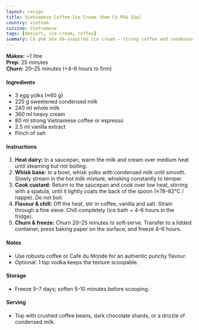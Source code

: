 ```yaml
---
layout: recipe
title: Vietnamese Coffee Ice Cream (Kem Cà Phê Sữa)
country: vietnam
cuisine: Vietnamese
tags: [dessert, ice-cream, coffee]
summary: Cà phê sữa đá–inspired ice cream — strong coffee and condensed milk churned into a smooth, scoopable custard.
---
```

<div class="recipe-meta">
  <strong>Makes:</strong> ~1 litre<br>
  <strong>Prep:</strong> 25 minutes<br>
  <strong>Churn:</strong> 20–25 minutes (+4–6 hours to firm)<br>
</div>

<h4>Ingredients</h4>
<ul>
<li>3 egg yolks (≈60 g)</li>
<li>225 g sweetened condensed milk</li>
<li>240 ml whole milk</li>
<li>360 ml heavy cream</li>
<li>80 ml strong Vietnamese coffee or espresso</li>
<li>2.5 ml vanilla extract</li>
<li>Pinch of salt</li>
</ul>

<h4>Instructions</h4>
<ol>
<li><strong>Heat dairy:</strong> In a saucepan, warm the milk and cream over medium heat until steaming but not boiling.</li>
<li><strong>Whisk base:</strong> In a bowl, whisk yolks with condensed milk until smooth. Slowly stream in the hot milk mixture, whisking constantly to temper.</li>
<li><strong>Cook custard:</strong> Return to the saucepan and cook over low heat, stirring with a spatula, until it lightly coats the back of the spoon (≈78–82°C / nappe). Do not boil.</li>
<li><strong>Flavour & chill:</strong> Off the heat, stir in coffee, vanilla and salt. Strain through a fine sieve. Chill completely (ice bath + 4–6 hours in the fridge).</li>
<li><strong>Churn & freeze:</strong> Churn 20–25 minutes to soft‑serve. Transfer to a lidded container, press baking paper on the surface, and freeze 4–6 hours.</li>
</ol>

<h4>Notes</h4>
<ul>
<li>Use robusta coffee or Café du Monde for an authentic punchy flavour.</li>
<li>Optional: 1 tsp vodka keeps the texture scoopable.</li>
</ul>

<h4>Storage</h4>
<ul><li>Freeze 5–7 days; soften 5–10 minutes before scooping.</li></ul>

<h4>Serving</h4>
<ul><li>Top with crushed coffee beans, dark chocolate shards, or a drizzle of condensed milk.</li></ul>
